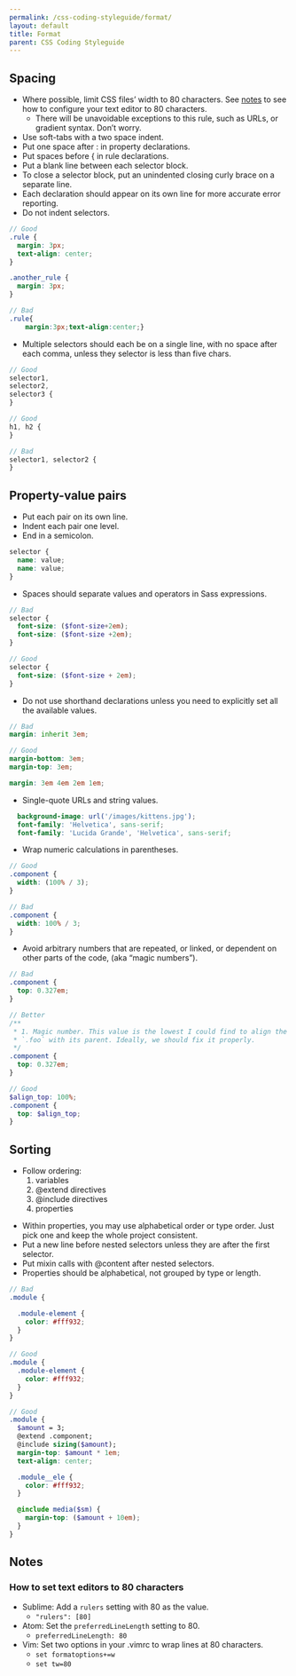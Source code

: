 ```yaml
---
permalink: /css-coding-styleguide/format/
layout: default
title: Format
parent: CSS Coding Styleguide
---
```


## Spacing
- Where possible, limit CSS files’ width to 80 characters. See [notes](#format_notes) to see how to configure your text editor to 80 characters.
  - There will be unavoidable exceptions to this rule, such as URLs, or gradient syntax. Don’t worry.
- Use soft-tabs with a two space indent.
- Put one space after : in property declarations.
- Put spaces before { in rule declarations.
- Put a blank line between each selector block.
- To close a selector block, put an unindented closing curly brace on a separate line.
- Each declaration should appear on its own line for more accurate error reporting.
- Do not indent selectors.

```scss
// Good
.rule {
  margin: 3px;
  text-align: center;
}

.another_rule {
  margin: 3px;
}

// Bad
.rule{
    margin:3px;text-align:center;}
```

- Multiple selectors should each be on a single line, with no space after each comma, unless they selector is less than five chars.

```scss
// Good
selector1,
selector2,
selector3 {
}

// Good
h1, h2 {
}

// Bad
selector1, selector2 {
}
```

## Property-value pairs
- Put each pair on its own line.
- Indent each pair one level.
- End in a semicolon.

```scss
selector {
  name: value;
  name: value;
}
```

- Spaces should separate values and operators in Sass expressions.

```scss
// Bad
selector {
  font-size: ($font-size+2em);
  font-size: ($font-size +2em);
}

// Good
selector {
  font-size: ($font-size + 2em);
}

```

- Do not use shorthand declarations unless you need to explicitly set all the available values.

```scss
// Bad
margin: inherit 3em;

// Good
margin-bottom: 3em;
margin-top: 3em;

margin: 3em 4em 2em 1em;
```

- Single-quote URLs and string values.

```scss
  background-image: url('/images/kittens.jpg');
  font-family: 'Helvetica', sans-serif;
  font-family: 'Lucida Grande', 'Helvetica', sans-serif;
```

- Wrap numeric calculations in parentheses.

```scss
// Good
.component {
  width: (100% / 3);
}

// Bad
.component {
  width: 100% / 3;
}
```

- Avoid arbitrary numbers that are repeated, or linked, or dependent on other parts of the code, (aka “magic numbers”).

```scss
// Bad
.component {
  top: 0.327em;
}

// Better
/**
 * 1. Magic number. This value is the lowest I could find to align the top of
 * `.foo` with its parent. Ideally, we should fix it properly.
 */
.component {
  top: 0.327em;
}

// Good
$align_top: 100%;
.component {
  top: $align_top;
}
```

## Sorting
* Follow ordering:
  1. variables
  2. @extend directives
  3. @include directives
  4. properties
- Within properties, you may use alphabetical order or type order. Just pick one and keep the whole project consistent.
- Put a new line before nested selectors unless they are after the first selector.
- Put mixin calls with @content after nested selectors.
- Properties should be alphabetical, not grouped by type or length.

```scss
// Bad
.module {

  .module-element {
    color: #fff932;
  }
}

// Good
.module {
  .module-element {
    color: #fff932;
  }
}

// Good
.module {
  $amount = 3;
  @extend .component;
  @include sizing($amount);
  margin-top: $amount * 1em;
  text-align: center;

  .module__ele {
    color: #fff932;
  }

  @include media($sm) {
    margin-top: ($amount + 10em);
  }
}
```

<a id="format_notes"></a>

## Notes
### How to set text editors to 80 characters
- Sublime: Add a `rulers` setting with 80 as the value.
  - ```"rulers": [80]```
- Atom: Set the `preferredLineLength` setting to 80.
  - `preferredLineLength: 80`
- Vim: Set two options in your .vimrc to wrap lines at 80 characters.
  - ```set formatoptions+=w```
  - ```set tw=80```
